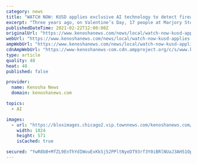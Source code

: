 ```yaml
---
category: news
title: "WATCH NOW: KUSD applies exclusive AI technology to detect firearm threats at high schools"
excerpt: "Three years ago, on Valentine’s Day, 17 people at Marjory Stoneman Douglas High School in Parkland, Fla., died when a gunman opened fire killing students and staff on two floors"
publishedDateTime: 2021-02-22T12:00:00Z
originalUrl: "https://www.kenoshanews.com/news/local/watch-now-kusd-applies-exclusive-ai-technology-to-detect-firearm-threats-at-high-schools/article_d0e43e42-6d2f-55a1-ac2a-2ba5d50b6d48.html"
webUrl: "https://www.kenoshanews.com/news/local/watch-now-kusd-applies-exclusive-ai-technology-to-detect-firearm-threats-at-high-schools/article_d0e43e42-6d2f-55a1-ac2a-2ba5d50b6d48.html"
ampWebUrl: "https://www.kenoshanews.com/news/local/watch-now-kusd-applies-exclusive-ai-technology-to-detect-firearm-threats-at-high-schools/article_d0e43e42-6d2f-55a1-ac2a-2ba5d50b6d48.amp.html"
cdnAmpWebUrl: "https://www-kenoshanews-com.cdn.ampproject.org/c/s/www.kenoshanews.com/news/local/watch-now-kusd-applies-exclusive-ai-technology-to-detect-firearm-threats-at-high-schools/article_d0e43e42-6d2f-55a1-ac2a-2ba5d50b6d48.amp.html"
type: article
quality: 48
heat: 48
published: false

provider:
  name: Kenosha News
  domain: kenoshanews.com

topics:
  - AI

images:
  - url: "https://bloximages.chicago2.vip.townnews.com/kenoshanews.com/content/tncms/assets/v3/editorial/0/1a/01aee2e7-f3aa-51a6-afa6-3f9a55a1b415/6032af924f01a.image.jpg?resize=1024%2C571"
    width: 1024
    height: 571
    isCached: true

secured: "YwR8bB+MfZL9EnThYdIWouExKkSj52PPltNyeDT93rf3Y0iBRlNUaJ3AH51OpCcqEwkNQZSBuBMmhR6KIU3hLcQlDGmH6J1D1X9ReXWebRd5kCI6yIHsiQGxWpqNEXx+DtwD3NvDMbh7cJ+G4ZOeYw9NyQe+rVDi+/hL+FUh0dFKn8cO7oXfPrLF95W/bt9cZVddh3/tTagpsRRuJ7CC5k/CtPW8hfWsLuexPD/qlzauvvxkmo2avFJdmGwMMMs1Qn7mi3WigFDmPX5J6D+/s0AdHx5DQM76ag1QZEld+Zor1GtIrTY2PdBhhnADcpE6q4EYFlu/qGdhpDWzV35Y0CohcJ17iZoEX5sM7w70XCk=;BO07oSTrJPwVmV1Klh8aVA=="
---
```


